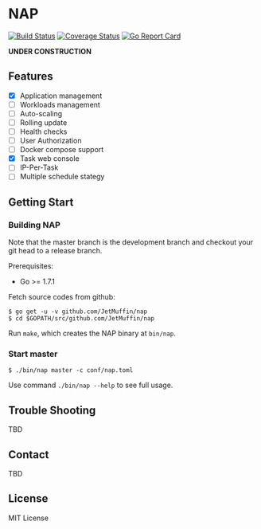 # NAP

[![Build Status](https://api.travis-ci.org/JetMuffin/nap.svg?branch=master)](https://travis-ci.org/JetMuffin/nap)
[![Coverage Status](https://coveralls.io/repos/github/JetMuffin/nap/badge.svg?branch=master)](https://coveralls.io/github/JetMuffin/nap?branch=master)
[![Go Report Card](https://goreportcard.com/badge/github.com/JetMuffin/nap)](https://goreportcard.com/report/github.com/JetMuffin/nap)

**UNDER CONSTRUCTION**

## Features

- [x] Application management
- [ ] Workloads management
- [ ] Auto-scaling
- [ ] Rolling update
- [ ] Health checks
- [ ] User Authorization
- [ ] Docker compose support
- [x] Task web console
- [ ] IP-Per-Task
- [ ] Multiple schedule stategy

## Getting Start

### Building NAP

Note that the master branch is the development branch and checkout your git head to a release branch.

Prerequisites:

* Go >= 1.7.1

Fetch source codes from github:

```
$ go get -u -v github.com/JetMuffin/nap
$ cd $GOPATH/src/github.com/JetMuffin/nap
```

Run `make`, which creates the NAP binary at `bin/nap`.


### Start master

```
$ ./bin/nap master -c conf/nap.toml
```

Use command `./bin/nap --help` to see full usage.

## Trouble Shooting

TBD

## Contact

TBD

## License

MIT License